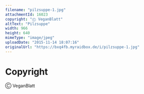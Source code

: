 ```yaml
---
filename: "pilzsuppe-1.jpg"
attachmentId: 16023
copyright: "Ⓒ VeganBlatt"
altText: "Pilzsuppe"
width: 966
height: 640
mimeType: "image/jpeg"
uploadDate: "2015-11-14 18:07:16"
originalUrl: "https://bxq4fb.myraidbox.de/i/pilzsuppe-1.jpg"
---
```


# Copyright

Ⓒ VeganBlatt
